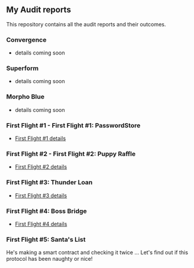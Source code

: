 ## My Audit reports

This repository contains all the audit reports and their outcomes.

### Convergence 
- details coming soon

### Superform 
- details coming soon

### Morpho Blue 
- details coming soon

### First Flight #1 - First Flight #1: PasswordStore
- [First Flight #1 details](https://github.com/iftikharuddin/audit-reports/blob/master/codehawk-first-flights/Iftikhar-First-Flight-%231_-PasswordStore.md) 

### First Flight #2 - First Flight #2: Puppy Raffle
- [First Flight #2 details](https://github.com/iftikharuddin/audit-reports/blob/master/codehawk-first-flights/Iftikhar-First-Flight-%232_-Puppy-Raffle.md)

### First Flight #3: Thunder Loan 
- [First Flight #3 details](https://github.com/iftikharuddin/audit-reports/blob/master/codehawk-first-flights/Iftikhar-First-Flight-%233_-Thunder-Loan.md)

### First Flight #4: Boss Bridge 
- [First Flight #4 details](https://github.com/iftikharuddin/audit-reports/blob/master/codehawk-first-flights/Iftikhar-First-Flight-%234_-Boss-Bridge.md)

### First Flight #5: Santa's List

He's making a smart contract and checking it twice ... Let's find out if this protocol has been naughty or nice!



